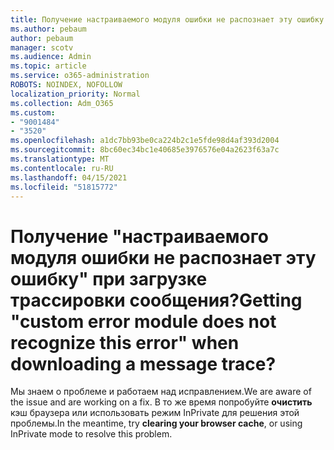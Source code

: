 ```yaml
---
title: Получение настраиваемого модуля ошибки не распознает эту ошибку при загрузке трассировки сообщения?
ms.author: pebaum
author: pebaum
manager: scotv
ms.audience: Admin
ms.topic: article
ms.service: o365-administration
ROBOTS: NOINDEX, NOFOLLOW
localization_priority: Normal
ms.collection: Adm_O365
ms.custom:
- "9001484"
- "3520"
ms.openlocfilehash: a1dc7bb93be0ca224b2c1e5fde98d4af393d2004
ms.sourcegitcommit: 8bc60ec34bc1e40685e3976576e04a2623f63a7c
ms.translationtype: MT
ms.contentlocale: ru-RU
ms.lasthandoff: 04/15/2021
ms.locfileid: "51815772"
---
```

# <a name="getting-custom-error-module-does-not-recognize-this-error-when-downloading-a-message-trace"></a><span data-ttu-id="1b089-102">Получение "настраиваемого модуля ошибки не распознает эту ошибку" при загрузке трассировки сообщения?</span><span class="sxs-lookup"><span data-stu-id="1b089-102">Getting "custom error module does not recognize this error" when downloading a message trace?</span></span>

<span data-ttu-id="1b089-103">Мы знаем о проблеме и работаем над исправлением.</span><span class="sxs-lookup"><span data-stu-id="1b089-103">We are aware of the issue and are working on a fix.</span></span>  <span data-ttu-id="1b089-104">В то же время попробуйте **очистить** кэш браузера или использовать режим InPrivate для решения этой проблемы.</span><span class="sxs-lookup"><span data-stu-id="1b089-104">In the meantime, try **clearing your browser cache**, or using InPrivate mode to resolve this problem.</span></span>
